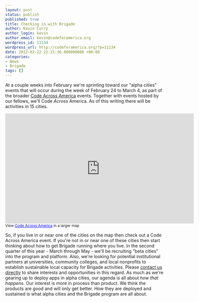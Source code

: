 ```yaml
---
layout: post
status: publish
published: true
title: Checking in with Brigade
author: Kevin Curry
author_login: kevin
author_email: kevin@codeforamerica.org
wordpress_id: 11134
wordpress_url: http://codeforamerica.org/?p=11134
date: 2012-02-22 22:21:36.000000000 +00:00
categories:
- News
- Brigade
tags: []
---
```

At a couple weeks into February we're sprinting toward our "alpha cities" events that will occur during the week of February 24 to March 4, as part of the broader <a href="http://codeforamerica.org/code-across-america">Code Across America</a> events. Together with events hosted by our fellows, we'll Code <em>Across</em> America. As of this writing there will be activities in 15 cities.

<iframe width="600" height="350" frameborder="0" scrolling="no" marginheight="0" marginwidth="0" src="http://maps.google.com/maps/ms?msa=0&amp;msid=211836600249959492431.0004b7e101749ee348269&amp;ie=UTF8&amp;t=m&amp;source=embed&amp;ll=37.160317,-111.621094&amp;spn=48.334485,105.46875&amp;z=3&amp;output=embed"></iframe><br /><small>View <a href="http://maps.google.com/maps/ms?msa=0&amp;msid=211836600249959492431.0004b7e101749ee348269&amp;ie=UTF8&amp;t=m&amp;source=embed&amp;ll=37.160317,-111.621094&amp;spn=48.334485,105.46875&amp;z=3" style="color:#0000FF;text-align:left">Code Across America</a> in a larger map</small>

So, if you live in or near one of the cities on the map then check out a Code Across America event. If you're not in or near one of these cities then start thinking about how to get Brigade running where you live. In the second quarter of this year - March through May - we'll be recruiting "beta cities" into the program and platform. Also, we're looking for potential institutional partners at universities, community colleges, and local nonprofits to establish sustainable local capacity for Brigade activities. Please <a title="mail to brigade-info" href="mailto:brigade-info@codeforamerica.org">contact us directly</a> to share interests and opportunities in this regard. As much as we're gearing up to deploy apps in alpha cities, our agenda is all about <em>how that happens.</em> Our interest is more in process than product. We think the products are good and will only get better. How they are deployed and sustained is what alpha cities and the Brigade program are all about.
